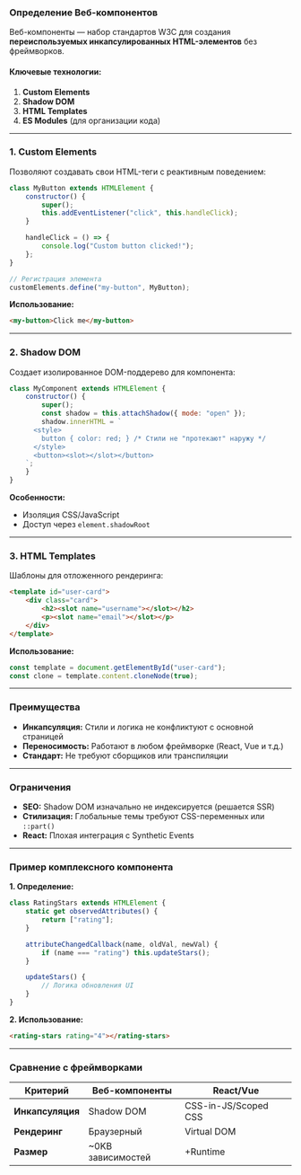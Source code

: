 ### **Определение Веб-компонентов**

Веб-компоненты — набор стандартов W3C для создания **переиспользуемых инкапсулированных HTML-элементов** без фреймворков.

#### **Ключевые технологии:**

1. **Custom Elements**
2. **Shadow DOM**
3. **HTML Templates**
4. **ES Modules** (для организации кода)

---

### **1. Custom Elements**

Позволяют создавать свои HTML-теги с реактивным поведением:

```javascript
class MyButton extends HTMLElement {
    constructor() {
        super();
        this.addEventListener("click", this.handleClick);
    }

    handleClick = () => {
        console.log("Custom button clicked!");
    };
}

// Регистрация элемента
customElements.define("my-button", MyButton);
```

**Использование:**

```html
<my-button>Click me</my-button>
```

---

### **2. Shadow DOM**

Создает изолированное DOM-поддерево для компонента:

```javascript
class MyComponent extends HTMLElement {
    constructor() {
        super();
        const shadow = this.attachShadow({ mode: "open" });
        shadow.innerHTML = `
      <style>
        button { color: red; } /* Стили не "протекают" наружу */
      </style>
      <button><slot></slot></button>
    `;
    }
}
```

**Особенности:**

- Изоляция CSS/JavaScript
- Доступ через `element.shadowRoot`

---

### **3. HTML Templates**

Шаблоны для отложенного рендеринга:

```html
<template id="user-card">
    <div class="card">
        <h2><slot name="username"></slot></h2>
        <p><slot name="email"></slot></p>
    </div>
</template>
```

**Использование:**

```javascript
const template = document.getElementById("user-card");
const clone = template.content.cloneNode(true);
```

---

### **Преимущества**

- **Инкапсуляция:** Стили и логика не конфликтуют с основной страницей
- **Переносимость:** Работают в любом фреймворке (React, Vue и т.д.)
- **Стандарт:** Не требуют сборщиков или транспиляции

---

### **Ограничения**

- **SEO:** Shadow DOM изначально не индексируется (решается SSR)
- **Стилизация:** Глобальные темы требуют CSS-переменных или `::part()`
- **React:** Плохая интеграция с Synthetic Events

---

### **Пример комплексного компонента**

**1. Определение:**

```javascript
class RatingStars extends HTMLElement {
    static get observedAttributes() {
        return ["rating"];
    }

    attributeChangedCallback(name, oldVal, newVal) {
        if (name === "rating") this.updateStars();
    }

    updateStars() {
        // Логика обновления UI
    }
}
```

**2. Использование:**

```html
<rating-stars rating="4"></rating-stars>
```

---

### **Сравнение с фреймворками**

| Критерий         | Веб-компоненты    | React/Vue            |
| ---------------- | ----------------- | -------------------- |
| **Инкапсуляция** | Shadow DOM        | CSS-in-JS/Scoped CSS |
| **Рендеринг**    | Браузерный        | Virtual DOM          |
| **Размер**       | ~0KB зависимостей | +Runtime             |
